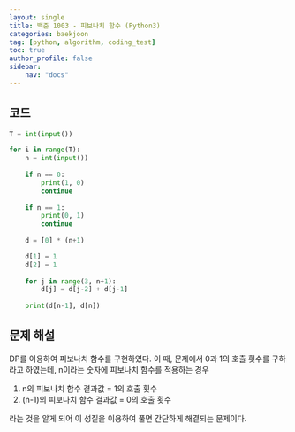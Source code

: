 ```yaml
---
layout: single
title: 백준 1003 - 피보나치 함수 (Python3)
categories: baekjoon
tag: [python, algorithm, coding_test]
toc: true 
author_profile: false
sidebar:
    nav: "docs"
---
```


## 코드

```python
T = int(input())

for i in range(T):
    n = int(input())
    
    if n == 0:
        print(1, 0)
        continue
    
    if n == 1:
        print(0, 1)
        continue
    
    d = [0] * (n+1)

    d[1] = 1
    d[2] = 1
    
    for j in range(3, n+1):
        d[j] = d[j-2] + d[j-1]
        
    print(d[n-1], d[n])
```



## 문제 해설

DP를 이용하여 피보나치 함수를 구현하였다. 이 때, 문제에서 0과 1의 호출 횟수를 구하라고 하였는데, n이라는 숫자에 피보나치 함수를 적용하는 경우

1. n의 피보나치 함수 결과값 = 1의 호출 횟수
2. (n-1)의 피보나치 함수 결과값 = 0의 호출 횟수

라는 것을 알게 되어 이 성질을 이용하여 풀면 간단하게 해결되는 문제이다.
